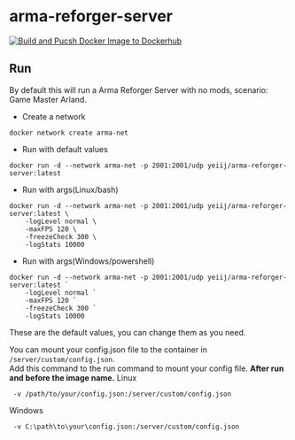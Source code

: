 # arma-reforger-server

[![Build and Pucsh Docker Image to Dockerhub](https://github.com/yeiij/arma-reforger-server/actions/workflows/push-image.yml/badge.svg)](https://github.com/yeiij/arma-reforger-server/actions/workflows/push-image.yml)

## Run
By default this will run a Arma Reforger Server with no mods, scenario: Game Master Arland.
- Create a network
```commandline
docker network create arma-net
```
- Run with default values
```commandline
docker run -d --network arma-net -p 2001:2001/udp yeiij/arma-reforger-server:latest
```

- Run with args(Linux/bash)
```commandline
docker run -d --network arma-net -p 2001:2001/udp yeiij/arma-reforger-server:latest \
    -logLevel normal \
    -maxFPS 120 \
    -freezeCheck 300 \
    -logStats 10000
```
- Run with args(Windows/powershell)
```commandline
docker run -d --network arma-net -p 2001:2001/udp yeiij/arma-reforger-server:latest `
    -logLevel normal `
    -maxFPS 120 `
    -freezeCheck 300 `
    -logStats 10000
```
These are the default values, you can change them as you need.

You can mount your config.json file to the container in `/server/custom/config.json`.  
Add this command to the run command to mount your config file. **After run and before the image name.**
Linux  
```commandline
 -v /path/to/your/config.json:/server/custom/config.json 
```
Windows  
```commandline
 -v C:\path\to\your\config.json:/server/custom/config.json 
```